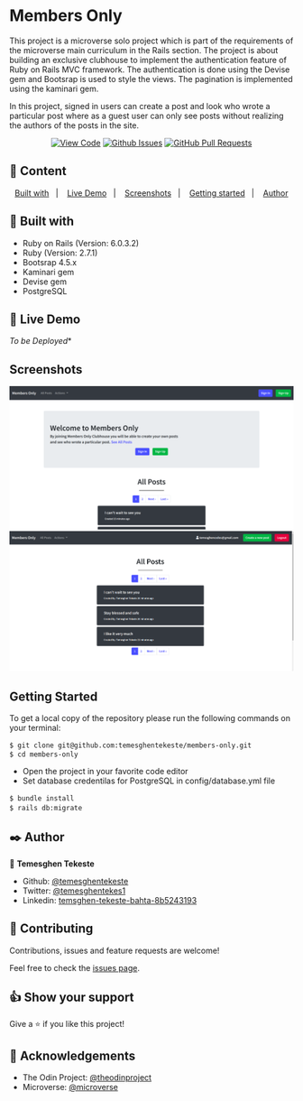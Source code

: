 # Members Only

This project is a microverse solo project which is part of the requirements of the microverse main curriculum in the Rails section. The project is about building an exclusive clubhouse to implement the authentication feature of Ruby on Rails MVC framework. The authentication is done using the Devise gem and Bootsrap is used to style the views. The pagination is implemented using the kaminari gem.

In this project, signed in users can create a post and look who wrote a particular post where as a guest user can only see posts without realizing the authors of the posts in the site.

      

<div align="center">

[![View Code](https://img.shields.io/badge/View%20-Code-green)](https://github.com/temesghentekeste/members-only/tree/feature/bare-metal-form)
[![Github Issues](https://img.shields.io/badge/GitHub-Issues-orange)](https://github.com/temesghentekeste/members-only/issues)
[![GitHub Pull Requests](https://img.shields.io/badge/GitHub-Pull%20Requests-blue)](https://github.com/temesghentekeste/members-only/pulls)

</div>

## 📝 Content

<p align="center">
<a href="#with">Built with</a>&nbsp;&nbsp;&nbsp;|&nbsp;&nbsp;&nbsp;
<a href="#live">Live Demo</a>&nbsp;&nbsp;&nbsp;|&nbsp;&nbsp;&nbsp;
<a href="#sc">Screenshots</a>&nbsp;&nbsp;&nbsp;|&nbsp;&nbsp;&nbsp;
<a href="#gs">Getting started</a>&nbsp;&nbsp;&nbsp;|&nbsp;&nbsp;&nbsp;
<a href="#author">Author</a>
</p>

## 🔧 Built with<a name = "with"></a>

- Ruby on Rails (Version: 6.0.3.2)
- Ruby (Version: 2.7.1)
- Bootsrap 4.5.x
- Kaminari gem
- Devise gem
- PostgreSQL

## 🔴 Live Demo <a name = "live"></a>
*To be Deployed**


## Screenshots <a name = "sc"></a>

![screenshot](./app/assets/images/home_page_desktop.png)
![screenshot](./app/assets/images/members_view.png)


## Getting Started <a name = "gs"></a>

To get a local copy of the repository please run the following commands on your terminal:

```
$ git clone git@github.com:temesghentekeste/members-only.git
$ cd members-only
```
- Open the project in your favorite code editor
- Set database credentilas for PostgreSQL in config/database.yml file
~~~bash
$ bundle install
$ rails db:migrate  
~~~



## ✒️  Author <a name = "author"></a>

👤 **Temesghen Tekeste**

- Github: [@temesghentekeste](https://github.com/temesghentekeste)
- Twitter: [@temesghentekes1](https://twitter.com/temesghentekes1)
- Linkedin: [temsghen-tekeste-bahta-8b5243193](https://www.linkedin.com/in/temesghentekeste/)


## 🤝 Contributing

Contributions, issues and feature requests are welcome!

Feel free to check the [issues page](https://github.com/temesghentekeste/members-only/issues).


## 👍 Show your support

Give a ⭐️ if you like this project!

## :clap: Acknowledgements

- The Odin Project: [@theodinproject](https://www.theodinproject.com/)
- Microverse: [@microverse](https://www.microverse.org/)

